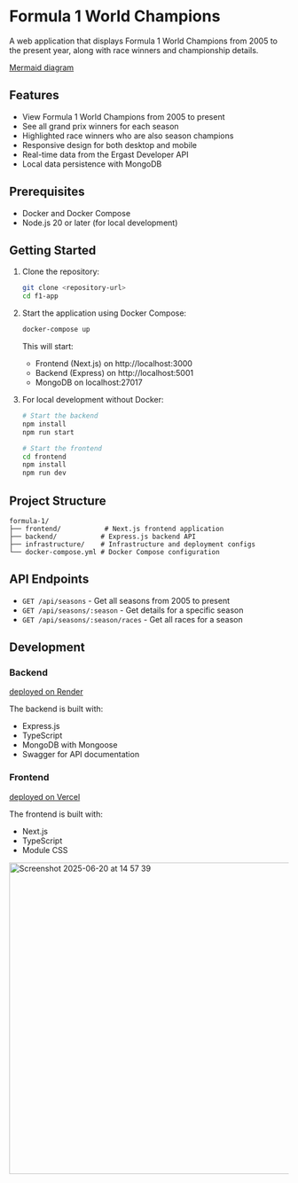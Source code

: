 # Formula 1 World Champions

A web application that displays Formula 1 World Champions from 2005 to the present year, along with race winners and championship details.

[Mermaid diagram](https://www.mermaidchart.com/raw/9c200bce-45e1-4dd7-b734-e4fb2d554713?theme=light&version=v0.1&format=svg)

## Features

- View Formula 1 World Champions from 2005 to present
- See all grand prix winners for each season
- Highlighted race winners who are also season champions
- Responsive design for both desktop and mobile
- Real-time data from the Ergast Developer API
- Local data persistence with MongoDB

## Prerequisites

- Docker and Docker Compose
- Node.js 20 or later (for local development)

## Getting Started

1. Clone the repository:

   ```bash
   git clone <repository-url>
   cd f1-app
   ```

2. Start the application using Docker Compose:

   ```bash
   docker-compose up
   ```

   This will start:

   - Frontend (Next.js) on http://localhost:3000
   - Backend (Express) on http://localhost:5001
   - MongoDB on localhost:27017

3. For local development without Docker:

   ```bash
   # Start the backend
   npm install
   npm run start

   # Start the frontend
   cd frontend
   npm install
   npm run dev
   ```

## Project Structure

```
formula-1/
├── frontend/           # Next.js frontend application
├── backend/           # Express.js backend API
├── infrastructure/    # Infrastructure and deployment configs
└── docker-compose.yml # Docker Compose configuration
```

## API Endpoints

- `GET /api/seasons` - Get all seasons from 2005 to present
- `GET /api/seasons/:season` - Get details for a specific season
- `GET /api/seasons/:season/races` - Get all races for a season

## Development

### Backend

[deployed on Render](https://formula-1-cn81.onrender.com/)

The backend is built with:

- Express.js
- TypeScript
- MongoDB with Mongoose
- Swagger for API documentation

### Frontend

[deployed on Vercel](https://formula-1-two.vercel.app/)  


The frontend is built with:

- Next.js
- TypeScript
- Module CSS

<img width="562" alt="Screenshot 2025-06-20 at 14 57 39" src="https://github.com/user-attachments/assets/f24d31ae-c0e8-49ef-877f-7fcce7dd3930" />
